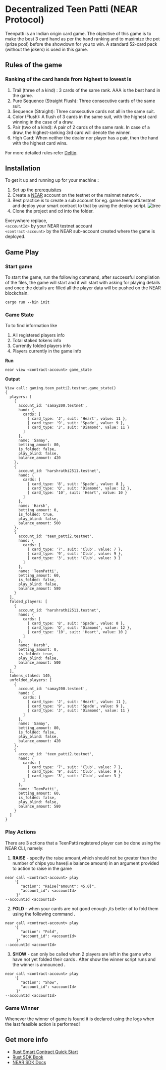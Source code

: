 # Decentralized Teen Patti (NEAR Protocol)
Teenpatti is an Indian origin card game. The objective of this game is to make the best 3 card hand as per the hand ranking and to maximize the pot (prize pool) before the showdown for you to win. A standard 52-card pack (without the jokers) is used in this game.

## Rules of the game

### Ranking of the card hands from highest to lowest is

1) Trail (three of a kind) : 3 cards of the same rank. AAA is the best hand in the game.
2) Pure Sequence (Straight Flush): Three consecutive cards of the same suit.
3) Sequence (Straight): Three consecutive cards not all in the same suit.
4) Color (Flush): A flush of 3 cards in the same suit, with the highest card winning in the case of a draw.
5) Pair (two of a kind): A pair of 2 cards of the same rank. In case of a draw, the highest-ranking 3rd card will denote the winner.
6) High Card: When neither the dealer nor player has a pair, then the hand with the highest card wins.

For more detailed rules refer [Deltin](https://www.deltin.com/games/indian-flush-teen-patti#:~:text=In%20this%20game%2C%20the%20dealer,best%20hand%20wins%20the%20round.). 

## Installation

To get it up and running up for your machine :

1) Set up the [prerequisites](https://github.com/near/near-sdk-rs#pre-requisites)
2) Create a [NEAR](https://wallet.near.org/) account on the testnet or the mainnet network . 
3) Best practice is to create a sub account for eg. game.teenpatti.testnet and deploy your smart contract to that by using the deploy script.
![tree](https://user-images.githubusercontent.com/75066364/173606222-d22c643f-063a-477a-a2ce-2f8db8c5d750.jpg)
4) Clone the project and cd into the folder. 
 
Everywhere replace,<br> 
    `<accountId>` by your NEAR testnet account <br>
    `<contract-account>` by the NEAR sub-account created where the game is deployed.


## Game Play

### Start game
To start the game, run the following command, after successful compilation of the files, the game will start and it will start with asking for playing details and once the details are filled all the player data will be pushed on the NEAR blockchain. 
```
cargo run --bin init
```
### Game State
To to find information like 
1) All registered players info
2) Total staked tokens info
3) Currently folded players info
4) Players currently in the game info 

**Run**
```
near view <contract-account> game_state
```

**Output**
```
View call: gaming.teen_patti2.testnet.game_state()
{
  players: [
    {
      account_id: 'samay200.testnet',
      hand: {
        cards: [
          { card_type: 'J', suit: 'Heart', value: 11 },
          { card_type: '9', suit: 'Spade', value: 9 },
          { card_type: 'J', suit: 'Diamond', value: 11 }
        ]
      },
      name: 'Samay',
      betting_amount: 80,
      is_folded: false,
      play_blind: false,
      balance_amount: 420
    },
    {
      account_id: 'harshrathi2511.testnet',
      hand: {
        cards: [
          { card_type: '8', suit: 'Spade', value: 8 },
          { card_type: 'Q', suit: 'Diamond', value: 12 },
          { card_type: '10', suit: 'Heart', value: 10 }
        ]
      },
      name: 'Harsh',
      betting_amount: 0,
      is_folded: true,
      play_blind: false,
      balance_amount: 500
    },
    {
      account_id: 'teen_patti2.testnet',
      hand: {
        cards: [
          { card_type: '7', suit: 'Club', value: 7 },
          { card_type: '9', suit: 'Club', value: 9 },
          { card_type: '3', suit: 'Club', value: 3 }
        ]
      },
      name: 'TeenPatti',
      betting_amount: 60,
      is_folded: false,
      play_blind: false,
      balance_amount: 580
    }
  ],
  folded_players: [
    {
      account_id: 'harshrathi2511.testnet',
      hand: {
        cards: [
          { card_type: '8', suit: 'Spade', value: 8 },
          { card_type: 'Q', suit: 'Diamond', value: 12 },
          { card_type: '10', suit: 'Heart', value: 10 }
        ]
      },
      name: 'Harsh',
      betting_amount: 0,
      is_folded: true,
      play_blind: false,
      balance_amount: 500
    }
  ],
  tokens_staked: 140,
  unfolded_players: [
    {
      account_id: 'samay200.testnet',
      hand: {
        cards: [
          { card_type: 'J', suit: 'Heart', value: 11 },
          { card_type: '9', suit: 'Spade', value: 9 },
          { card_type: 'J', suit: 'Diamond', value: 11 }
        ]
      },
      name: 'Samay',
      betting_amount: 80,
      is_folded: false,
      play_blind: false,
      balance_amount: 420
    },
    {
      account_id: 'teen_patti2.testnet',
      hand: {
        cards: [
          { card_type: '7', suit: 'Club', value: 7 },
          { card_type: '9', suit: 'Club', value: 9 },
          { card_type: '3', suit: 'Club', value: 3 }
        ]
      },
      name: 'TeenPatti',
      betting_amount: 60,
      is_folded: false,
      play_blind: false,
      balance_amount: 580
    }
  ]
} 
```

### Play Actions

There are 3 actions that a TeenPatti registered player can be done using the NEAR CLI, namely:
1) **RAISE** - specify the raise amount,which should not be greater than the number of chips you have(i.e balance amount) in an argument provided to action to raise in the game 

```
near call <contract-account> play 
    '{
       "action": "Raise{"amount": 45.0}", 
       "account_id": <accountId>
     }' 
--accountId <accountId>
```
 
2) **FOLD** - when your cards are not good enough ,its better of to fold them using the following command . 

 ```
 near call <contract-account> play 
     '{
        "action": "Fold", 
        "account_id": <accountId>
      }' 
--accountId <accountId>
 ```
 
3) **SHOW** - can only be called when 2 players are left in the game who have not yet folded their cards . After show the winner script runs and the winner is           announced . 

 ```
 near call <contract-account> play 
     '{
        "action": "Show", 
        "account_id": <accountId>
      }' 
--accountId <accountId>
 ```
 
 ### Game Winner
 Whenever the winner of game is found it is declared using the logs when the last feasible action is performed!
 
 ## Get more info

* [Rust Smart Contract Quick Start](https://docs.near.org/docs/develop/contracts/rust/intro)
* [Rust SDK Book](https://www.near-sdk.io/)
* [NEAR SDK Docs](https://www.near-sdk.io/)
